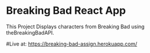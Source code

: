 # Breaking Bad React App
This Project Displays characters from Breaking Bad using theBreakingBadAPI.

#Live at: https://breaking-bad-assign.herokuapp.com/

